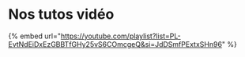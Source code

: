# Nos tutos vidéo

{% embed url="https://youtube.com/playlist?list=PL-EvtNdEiDxEzGBBTfGHy25vS6COmcgeQ&si=JdDSmfPExtxSHn96" %}
